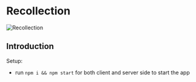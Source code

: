 # Recollection

![Recollection](https://imgur.com/a/X1aCnoN)

## Introduction


Setup:
- run ```npm i && npm start``` for both client and server side to start the app
